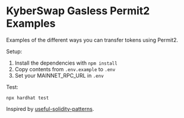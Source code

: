 # KyberSwap Gasless Permit2 Examples
Examples of the different ways you can transfer tokens using Permit2.

Setup:
1. Install the dependencies with `npm install`
2. Copy contents from `.env.example` to `.env`
3. Set your MAINNET_RPC_URL in `.env`

Test:
```shell
npx hardhat test
```

Inspired by [useful-solidity-patterns](https://github.com/dragonfly-xyz/useful-solidity-patterns/blob/main/patterns/permit2/Permit2Vault.sol).